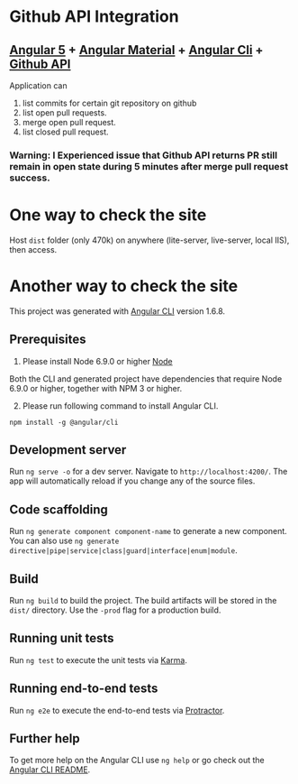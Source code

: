 # Github API Integration

## [Angular 5](https://angular.io/) + [Angular Material](https://material.angular.io/) + [Angular Cli](https://cli.angular.io/) + [Github API](https://developer.github.com/v3/)

Application can 

1. list commits for certain git repository on github
2. list open pull requests.
3. merge open pull request.
4. list closed pull request.

### Warning: I Experienced issue that Github API returns PR still remain in open state during 5 minutes after merge pull request success.


# One way to check the site

Host `dist` folder (only 470k) on anywhere (lite-server, live-server, local IIS), then access.


# Another way to check the site

This project was generated with [Angular CLI](https://github.com/angular/angular-cli) version 1.6.8.

## Prerequisites

1. Please install Node 6.9.0 or higher [Node](https://nodejs.org/en/download/)

Both the CLI and generated project have dependencies that require Node 6.9.0 or higher, together
with NPM 3 or higher.

2. Please run following command to install Angular CLI. 

`npm install -g @angular/cli`

## Development server

Run `ng serve -o` for a dev server. Navigate to `http://localhost:4200/`. The app will automatically reload if you change any of the source files.

## Code scaffolding

Run `ng generate component component-name` to generate a new component. You can also use `ng generate directive|pipe|service|class|guard|interface|enum|module`.

## Build

Run `ng build` to build the project. The build artifacts will be stored in the `dist/` directory. Use the `-prod` flag for a production build.

## Running unit tests

Run `ng test` to execute the unit tests via [Karma](https://karma-runner.github.io).

## Running end-to-end tests

Run `ng e2e` to execute the end-to-end tests via [Protractor](http://www.protractortest.org/).

## Further help

To get more help on the Angular CLI use `ng help` or go check out the [Angular CLI README](https://github.com/angular/angular-cli/blob/master/README.md).
